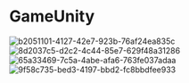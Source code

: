 # GameUnity
![b2051101-4127-42e7-923b-76af24ea835c](https://user-images.githubusercontent.com/37107974/131013702-2284a2f3-8616-41b7-ac75-ec36668c7b8a.jpg)
![8d2037c5-d2c2-4c44-85e7-629f48a31286](https://user-images.githubusercontent.com/37107974/131013704-edcbbab2-276b-48b5-8258-82e3d932bfad.jpg)
![65a33469-7c5a-4abe-afa6-763fe037adaa](https://user-images.githubusercontent.com/37107974/131013706-c5b30b7b-ceb6-42f5-86d7-7800a1751dbe.jpg)
![9f58c735-bed3-4197-bbd2-fc8bbdfee933](https://user-images.githubusercontent.com/37107974/131013710-7acedaf4-4e7e-426a-8f91-79fe6ca8920a.jpg)
